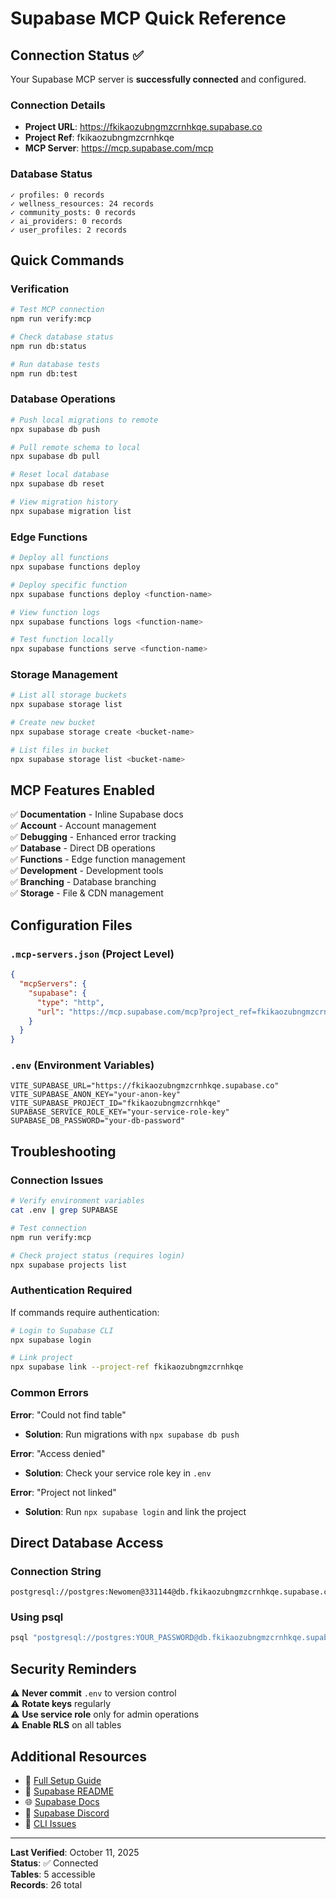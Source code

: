 # Supabase MCP Quick Reference

## Connection Status ✅

Your Supabase MCP server is **successfully connected** and configured.

### Connection Details
- **Project URL**: https://fkikaozubngmzcrnhkqe.supabase.co
- **Project Ref**: fkikaozubngmzcrnhkqe
- **MCP Server**: https://mcp.supabase.com/mcp

### Database Status
```
✓ profiles: 0 records
✓ wellness_resources: 24 records
✓ community_posts: 0 records
✓ ai_providers: 0 records
✓ user_profiles: 2 records
```

## Quick Commands

### Verification
```bash
# Test MCP connection
npm run verify:mcp

# Check database status
npm run db:status

# Run database tests
npm run db:test
```

### Database Operations
```bash
# Push local migrations to remote
npx supabase db push

# Pull remote schema to local
npx supabase db pull

# Reset local database
npx supabase db reset

# View migration history
npx supabase migration list
```

### Edge Functions
```bash
# Deploy all functions
npx supabase functions deploy

# Deploy specific function
npx supabase functions deploy <function-name>

# View function logs
npx supabase functions logs <function-name>

# Test function locally
npx supabase functions serve <function-name>
```

### Storage Management
```bash
# List all storage buckets
npx supabase storage list

# Create new bucket
npx supabase storage create <bucket-name>

# List files in bucket
npx supabase storage list <bucket-name>
```

## MCP Features Enabled

✅ **Documentation** - Inline Supabase docs  
✅ **Account** - Account management  
✅ **Debugging** - Enhanced error tracking  
✅ **Database** - Direct DB operations  
✅ **Functions** - Edge function management  
✅ **Development** - Development tools  
✅ **Branching** - Database branching  
✅ **Storage** - File & CDN management

## Configuration Files

### `.mcp-servers.json` (Project Level)
```json
{
  "mcpServers": {
    "supabase": {
      "type": "http",
      "url": "https://mcp.supabase.com/mcp?project_ref=fkikaozubngmzcrnhkqe&features=docs%2Caccount%2Cdebugging%2Cdatabase%2Cfunctions%2Cdevelopment%2Cbranching%2Cstorage"
    }
  }
}
```

### `.env` (Environment Variables)
```env
VITE_SUPABASE_URL="https://fkikaozubngmzcrnhkqe.supabase.co"
VITE_SUPABASE_ANON_KEY="your-anon-key"
VITE_SUPABASE_PROJECT_ID="fkikaozubngmzcrnhkqe"
SUPABASE_SERVICE_ROLE_KEY="your-service-role-key"
SUPABASE_DB_PASSWORD="your-db-password"
```

## Troubleshooting

### Connection Issues
```bash
# Verify environment variables
cat .env | grep SUPABASE

# Test connection
npm run verify:mcp

# Check project status (requires login)
npx supabase projects list
```

### Authentication Required
If commands require authentication:
```bash
# Login to Supabase CLI
npx supabase login

# Link project
npx supabase link --project-ref fkikaozubngmzcrnhkqe
```

### Common Errors

**Error**: "Could not find table"
- **Solution**: Run migrations with `npx supabase db push`

**Error**: "Access denied"
- **Solution**: Check your service role key in `.env`

**Error**: "Project not linked"
- **Solution**: Run `npx supabase login` and link the project

## Direct Database Access

### Connection String
```
postgresql://postgres:Newomen@331144@db.fkikaozubngmzcrnhkqe.supabase.co:5432/postgres
```

### Using psql
```bash
psql "postgresql://postgres:YOUR_PASSWORD@db.fkikaozubngmzcrnhkqe.supabase.co:5432/postgres"
```

## Security Reminders

⚠️ **Never commit** `.env` to version control  
⚠️ **Rotate keys** regularly  
⚠️ **Use service role** only for admin operations  
⚠️ **Enable RLS** on all tables  

## Additional Resources

- 📖 [Full Setup Guide](./MCP_SETUP_GUIDE.md)
- 📖 [Supabase README](./README_SUPABASE.md)
- 🌐 [Supabase Docs](https://supabase.com/docs)
- 💬 [Supabase Discord](https://discord.supabase.com)
- 🐙 [CLI Issues](https://github.com/supabase/cli/issues)

---

**Last Verified**: October 11, 2025  
**Status**: ✅ Connected  
**Tables**: 5 accessible  
**Records**: 26 total
